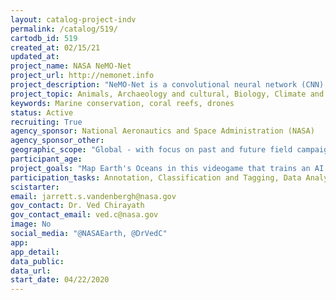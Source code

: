 ```yaml
---
layout: catalog-project-indv
permalink: /catalog/519/
cartodb_id: 519 
created_at: 02/15/21
updated_at: 
project_name: NASA NeMO-Net
project_url: http://nemonet.info
project_description: "NeMO-Net is a convolutional neural network (CNN) designed for marine ecosystem classification. The CNN takes as input 2D satellite and drone images as well as 3D reconstructions of underwater environments and generates classification maps for those environments as output. These classification maps can be used to better understand and protect coral reefs globally. One component of NeMO-Net is a citizen science game for mobile devices and personal computers. Through playing this game, players help NASA classify coral reefs and other aquatic ecosystems by painting on 2D and 3D images of coral. Players can rate the classifications of other players and level up in the food chain as they explore and classify coral reefs, other shallow marine environments, and creatures from locations all over the world. The application educates players on how to identify the different types of coral and player classifications are used to train the CNN to classify aquatic ecosystems autonomously."
project_topic: Animals, Archaeology and cultural, Biology, Climate and weather, Computers and technology, Disaster response, Ecology and environment, Education, Food, Geography, Geology and earth science, Health and medicine, Nature and outdoors, Ocean/water and marine, Science policy, Social science
keywords: Marine conservation, coral reefs, drones
status: Active
recruiting: True  
agency_sponsor: National Aeronautics and Space Administration (NASA)
agency_sponsor_other: 
geographic_scope: "Global - with focus on past and future field campaigns to Guam, Puerto Rico, Samoa, Marshall Islands, Red Sea, among other locations." 
participant_age: 
project_goals: "Map Earth's Oceans in this videogame that trains an AI for the NASA supercomputer using FluidCam's 3D images of the seafloor, the first instrument that can see through waves"
participation_tasks: Annotation, Classification and Tagging, Data Analysis, Data Entry, Geolocation, Identification, Learning, Measurement, Observation, Problem Solving, Sample Analysis
scistarter: 
email: jarrett.s.vandenbergh@nasa.gov 
gov_contact: Dr. Ved Chirayath
gov_contact_email: ved.c@nasa.gov
image: No
social_media: "@NASAEarth, @DrVedC"
app: 
app_detail: 
data_public: 
data_url: 
start_date: 04/22/2020
---
```



